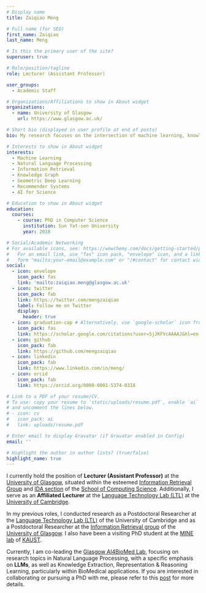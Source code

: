 ```yaml
---
# Display name
title: Zaiqiao Meng

# Full name (for SEO)
first_name: Zaiqiao
last_name: Meng

# Is this the primary user of the site?
superuser: true

# Role/position/tagline
role: Lecturer (Assistant Professor)

user_groups:
  - Academic Staff

# Organizations/Affiliations to show in About widget
organizations:
  - name: University of Glasgow
    url: https://www.glasgow.ac.uk/

# Short bio (displayed in user profile at end of posts)
bio: My research focuses on the intersection of machine learning, knowledge graph, and natural language processing, with a current emphasis on the biomedical applications.

# Interests to show in About widget
interests:
  - Machine Learning
  - Natural Language Processing
  - Information Retrieval
  - Knowledge Graph
  - Geometric Deep Learning
  - Recommender Systems
  - AI for Science

# Education to show in About widget
education:
  courses:
    - course: PhD in Computer Science
      institution: Sun Yat-sen University
      year: 2018

# Social/Academic Networking
# For available icons, see: https://wowchemy.com/docs/getting-started/page-builder/#icons
#   For an email link, use "fas" icon pack, "envelope" icon, and a link in the
#   form "mailto:your-email@example.com" or "/#contact" for contact widget.
social:
  - icon: envelope
    icon_pack: fas
    link: 'mailto:zaiqiao.meng@glasgow.ac.uk'
  - icon: twitter
    icon_pack: fab
    link: https://twitter.com/mengzaiqiao
    label: Follow me on Twitter
    display:
      header: true
  - icon: graduation-cap # Alternatively, use `google-scholar` icon from `ai` icon pack
    icon_pack: fas
    link: https://scholar.google.com/citations?user=5jJKFVcAAAAJ&hl=en
  - icon: github
    icon_pack: fab
    link: https://github.com/mengzaiqiao
  - icon: linkedin
    icon_pack: fab
    link: https://www.linkedin.com/in/meng/
  - icon: orcid
    icon_pack: fab
    link: https://orcid.org/0000-0001-5374-0318

# Link to a PDF of your resume/CV.
# To use: copy your resume to `static/uploads/resume.pdf`, enable `ai` icons in `params.yaml`,
# and uncomment the lines below.
# - icon: cv
#   icon_pack: ai
#   link: uploads/resume.pdf

# Enter email to display Gravatar (if Gravatar enabled in Config)
email: ''

# Highlight the author in author lists? (true/false)
highlight_name: true
---
```


I currently hold the position of **Lecturer (Assistant Professor)** at the [University of Glasgow](https://www.gla.ac.uk/), situated within the esteemed [Information Retrieval Group](https://www.gla.ac.uk/schools/computing/research/researchsections/ida-section/informationretrieval/) and [IDA section](https://www.gla.ac.uk/schools/computing/research/researchsections/ida-section/) of the [School of Computing Science](https://www.gla.ac.uk/schools/computing). Additionally, I serve as an **Affiliated Lecturer** at the [Language Technology Lab (LTL)](https://ltl.mmll.cam.ac.uk/) at the [University of Cambridge](https://www.cam.ac.uk/).

In my previous roles, I conducted research as a Postdoctoral Researcher at the [Language Technology Lab (LTL)](https://ltl.mmll.cam.ac.uk/) of the University of Cambridge and as a Postdoctoral Researcher at the [Information Retrieval group](https://www.gla.ac.uk/schools/computing/research/researchsections/ida-section/informationretrieval/) of the [University of Glasgow](https://www.gla.ac.uk/). I also have been a visiting PhD student at the [MINE lab](https://cemse.kaust.edu.sa/mine) of [KAUST](https://www.kaust.edu.sa/en).

Currently, I am co-leading the [Glasgow AI4BioMed Lab](https://ai4biomed.org/), focusing on research topics in Natural Language Processing, with a specific emphasis on **LLMs**, as well as Knowledge Extraction, Representation & Reasoning Learning, particularly within BioMedical applications. If you are interested in collaborating or pursuing a PhD with me, please refer to this [post](https://mengzaiqiao.github.io/post/working-with-me/) for more details.

<!-- I obtained my Ph.D in computer science from Sun Yat-sen University (SYSU) in December 2018. -->

<!-- {{< icon name="download" pack="fas" >}} Download my {{< staticref "uploads/demo_resume.pdf" "newtab" >}}resumé{{< /staticref >}}. -->
